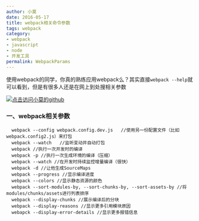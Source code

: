 ```yaml
---
author: 小莫
date: 2016-05-17
title: webpack相关命令参数
tags: webpack
category:
- webpack
- javascript
- node
- 开发工具
permalink: WebpackParams
---
```

使用webpack的同学，你真的熟练应用webpack么？其实直接`webpack --help`就可以看到，但是有很多人还是在网上到处搜相关参数
<!--more-->
[![点击访问小莫的github](https://static.xiaomo.info/images/webpack.png)](https://github.com/qq83387856)
### 一、webpack相关参数
```
  webpack --config webpack.config.dev.js   //使用另一份配置文件（比如webpack.config2.js）来打包
  webpack --watch   //监听变动并自动打包
  webpack //执行一次开发时的编译
  webpack -p //执行一次生成环境的编译（压缩）
  webpack --watch //在开发时持续监控增量编译（很快）
  webpack -d //让他生成SourceMaps
  webpack --progress //显示编译进度
  webpack --colors //显示静态资源的颜色
  webpack --sort-modules-by, --sort-chunks-by, --sort-assets-by //将modules/chunks/assets进行列表排序
  webpack --display-chunks //展示编译后的分块
  webpack --display-reasons //显示更多引用模块原因
  webapck --display-error-details //显示更多报错信息
```
